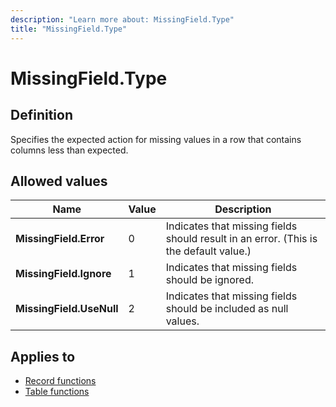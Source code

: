 ```yaml
---
description: "Learn more about: MissingField.Type"
title: "MissingField.Type"
---
```

# MissingField.Type

## Definition

Specifies the expected action for missing values in a row that contains columns less than expected.

## Allowed values

|Name|Value|Description|
|-----|-----|-----------|
|**MissingField.Error**| 0 |Indicates that missing fields should result in an error. (This is the default value.)|
|**MissingField.Ignore**| 1 |Indicates that missing fields should be ignored.|
|**MissingField.UseNull**| 2 |Indicates that missing fields should be included as null values.|

## Applies to

* [Record functions](record-functions.md)
* [Table functions](table-functions.md)

